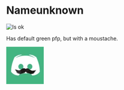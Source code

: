 # Nameunknown

![Is ok](https://badgen.net/static/status/ok/green?icon=discord)

Has default green pfp, but with a moustache.

![pfp](../../../assets/pfp/nameunknown.png)
